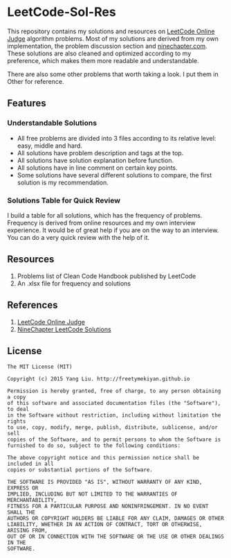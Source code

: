# LeetCode-Sol-Res
This repository contains my solutions and resources on [LeetCode Online Judge](https://oj.leetcode.com) algorithm problems. Most of my solutions are derived from my own implementation, the problem discussion section and [ninechapter.com](http://www.ninechapter.com). These solutions are also cleaned and optimized according to my preference, which makes them more readable and understandable.

There are also some other problems that worth taking a look. I put them in Other for reference. 
  
## Features  

### Understandable Solutions  

* All free problems are divided into 3 files according to its relative level: easy, middle and hard.  
* All solutions have problem description and tags at the top.   
* All solutions have solution explanation before function.   
* All solutions have in line comment on certain key points.
* Some solutions have several different solutions to compare, the first solution is my recommendation.     
  
### Solutions Table for Quick Review

I build a table for all solutions, which has the frequency of problems. Frequency is derived from online resources and my own interview experience. It would be of great help if you are on the way to an interview. You can do a very quick review with the help of it. 

## Resources  
  
1. Problems list of Clean Code Handbook published by LeetCode
2. An .xlsx file for frequency and solutions  
  
## References  

1. [LeetCode Online Judge](https://oj.leetcode.com)  
2. [NineChapter LeetCode Solutions](http://www.ninechapter.com/solutions/) 
  
## License  

    The MIT License (MIT)
      
    Copyright (c) 2015 Yang Liu. http://freetymekiyan.github.io  
      
    Permission is hereby granted, free of charge, to any person obtaining a copy
    of this software and associated documentation files (the "Software"), to deal
    in the Software without restriction, including without limitation the rights
    to use, copy, modify, merge, publish, distribute, sublicense, and/or sell
    copies of the Software, and to permit persons to whom the Software is
    furnished to do so, subject to the following conditions:
      
    The above copyright notice and this permission notice shall be included in all
    copies or substantial portions of the Software.
      
    THE SOFTWARE IS PROVIDED "AS IS", WITHOUT WARRANTY OF ANY KIND, EXPRESS OR
    IMPLIED, INCLUDING BUT NOT LIMITED TO THE WARRANTIES OF MERCHANTABILITY,
    FITNESS FOR A PARTICULAR PURPOSE AND NONINFRINGEMENT. IN NO EVENT SHALL THE
    AUTHORS OR COPYRIGHT HOLDERS BE LIABLE FOR ANY CLAIM, DAMAGES OR OTHER
    LIABILITY, WHETHER IN AN ACTION OF CONTRACT, TORT OR OTHERWISE, ARISING FROM,
    OUT OF OR IN CONNECTION WITH THE SOFTWARE OR THE USE OR OTHER DEALINGS IN THE
    SOFTWARE.
